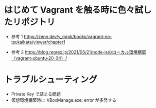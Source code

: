 # はじめて Vagrant を触る時に色々試したリポジトリ

- 参考 1
  https://zenn.dev/y_mrok/books/vagrant-no-tsukaikata/viewer/chapter1

- 参考 2
  https://blog.regrex.jp/2021/06/21/node-jsのローカル環境構築（vagrant-ubuntu-20-04）/

# トラブルシューティング

- Private Key で詰まる問題
- 仮想環境構築時に VBoxManage.exe: error が多発する
